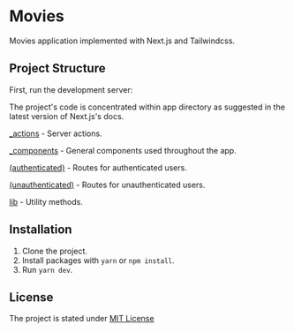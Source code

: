 # Movies

Movies application implemented with Next.js and Tailwindcss.

## Project Structure

First, run the development server:

The project's code is concentrated within app directory as suggested in the latest version of Next.js's docs.

[_actions](https://github.com/aaort/movies/tree/dev/app/_actions) - Server actions.

[_components](https://github.com/aaort/movies/tree/dev/app/_components) - General components used throughout the app.

[(authenticated)](https://github.com/aaort/movies/tree/dev/app/(authenticated)) - Routes for authenticated users.

[(unauthenticated)](https://github.com/aaort/movies/tree/dev/app/(unauthenticated)) - Routes for unauthenticated users.

[lib](https://github.com/aaort/movies/tree/dev/lib) - Utility methods.

## Installation

1. Clone the project.
2. Install packages with `yarn` or `npm install`.
3. Run `yarn dev`.

## License

The project is stated under [MIT License](https://en.wikipedia.org/wiki/MIT_License)
